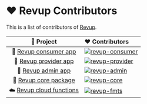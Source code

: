 # ♥️ Revup Contributors

This is a list of contributors of [Revup](https://github.com/Revup-vn).

[revup-consumer]: https://contrib.rocks/image?repo=Revup-vn/revup-flutter-app-consumer
[revup-core]: https://contrib.rocks/image?repo=Revup-vn/revup-core
[revup-fmts]: https://contrib.rocks/image?repo=Revup-vn/revup-fmts
[revup-provider]: https://contrib.rocks/image?repo=Revup-vn/revup-flutter-app-provider
[revup-admin]: https://contrib.rocks/image?repo=Revup-vn/revup-flutter-app-admin

|        🔻 Project        | ❤ Contributors                                                                                    |
| :----------------------: | :------------------------------------------------------------------------------------------------ |
|   👤 [Revup consumer app](https://github.com/Revup-vn/revup-flutter-app-consumer)    | [![revup-consumer]](https://github.com/Revup-vn/revup-flutter-app-consumer/graphs/contributors)           |
|   🔧 [Revup provider app](https://github.com/Revup-vn/revup-flutter-app-provider)      | [![revup-provider]](https://github.com/Revup-vn/revup-flutter-app-provider/graphs/contributors)                   |
|   🔑 [Revup admin app](https://github.com/Revup-vn/revup-flutter-app-admin)      | [![revup-admin]](https://github.com/Revup-vn/revup-flutter-app-admin/graphs/contributors)                   |
|   🧩 [Revup core package](https://github.com/Revup-vn/revup-core)    | [![revup-core]](https://github.com/Revup-vn/revup-core/graphs/contributors)           |
|   ☁️ [Revup cloud functions](https://github.com/Revup-vn/revup-fmts)      | [![revup-fmts]](https://github.com/Revup-vn/revup-fmts/graphs/contributors)                   |

